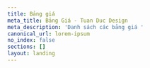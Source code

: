 ```yaml
---
title: Bảng giá
meta_title: Bảng Giá - Tuan Duc Design
meta_description: 'Danh sách các bảng giá '
canonical_url: lorem-ipsum
no_index: false
sections: []
layout: landing
---
```


